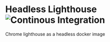 # Headless Lighthouse ![Continous Integration](https://github.com/KTH/headless-lighthouse/actions/workflows/main.yml/badge.svg)

Chrome lighthouse as a headless docker image
